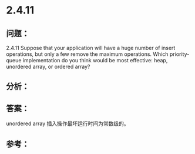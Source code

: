 
# 2.4.11

## 问题：
2.4.11 Suppose that your application will have a huge number of insert operations, but only a few remove the maximum operations. Which priority-queue implementation do you think would be most effective: heap, unordered array, or ordered array?

## 分析：


## 答案：
unordered array 插入操作最坏运行时间为常数级的。

## 参考：

